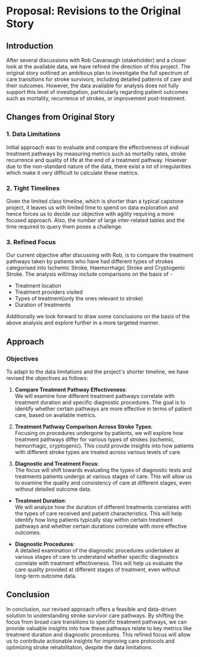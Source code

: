 # Proposal: Revisions to the Original Story

## Introduction

After several discussions with Rob Cavanaugh (stakeholder) and a closer look at the available data, we have refined the direction of this project. The original story outlined an ambitious plan to investigate the full spectrum of care transitions for stroke survivors, including detailed patterns of care and their outcomes. However, the data available for analysis does not fully support this level of investigation, particularly regarding patient outcomes such as mortality, recurrence of strokes, or improvement post-treatment.

## Changes from Original Story

### 1. Data Limitations
Initial approach was to evaluate and compare the effectiveness of indivual treatment pathways by measuring metrics such as mortality rates, stroke recurrence and quality of life at the end of a treatment pathway. However due to the non-standard nature of the data, there exist a lot of irregularities which make it very difficult to calculate these metrics.

### 2. Tight Timelines
Given the limited class timeline, which is shorter than a typical capstone project, it leaves us with limited time to spend on data exploration and hence forces us to decide our objective with agility requiring a more focused approach. Also, the number of large inter-related tables and the time required to query them poses a challenge. <br>

### 3. Refined Focus
Our current objective after discussing with Rob, is to compare the treatment pathways taken by patients who have had different types of strokes categorised into Ischemic Stroke, Haemorrhagic Stroke and Cryptogenic Stroke. The analysis will/may include comparisons on the basis of -
- Treatment location
- Treatment providers visited
- Types of treatment(only the ones relevant to stroke)
- Duration of treatments

Additionally we look forward to draw some conclusions on the basis of the above analysis and explore further in a more targeted manner.

## Approach

### Objectives
To adapt to the data limitations and the project's shorter timeline, we have revised the objectives as follows:

1. **Compare Treatment Pathway Effectiveness**:  
   We will examine how different treatment pathways correlate with treatment duration and specific diagnostic procedures. The goal is to identify whether certain pathways are more effective in terms of patient care, based on available metrics.

2. **Treatment Pathway Comparison Across Stroke Types**:  
   Focusing on procedures undergone by patients, we will explore how treatment pathways differ for various types of strokes (ischemic, hemorrhagic, cryptogenic). This could provide insights into how patients with different stroke types are treated across various levels of care.

3. **Diagnostic and Treatment Focus**:  
   The focus will shift towards evaluating the types of diagnostic tests and treatments patients undergo at various stages of care. This will allow us to examine the quality and consistency of care at different stages, even without detailed outcome data.

- **Treatment Duration**:  
   We will analyze how the duration of different treatments correlates with the types of care received and patient characteristics. This will help identify how long patients typically stay within certain treatment pathways and whether certain durations correlate with more effective outcomes.

- **Diagnostic Procedures**:  
   A detailed examination of the diagnostic procedures undertaken at various stages of care to understand whether specific diagnostics correlate with treatment effectiveness. This will help us evaluate the care quality provided at different stages of treatment, even without long-term outcome data.

## Conclusion

In conclusion, our revised approach offers a feasible and data-driven solution to understanding stroke survivor care pathways. By shifting the focus from broad care transitions to specific treatment pathways, we can provide valuable insights into how these pathways relate to key metrics like treatment duration and diagnostic procedures. This refined focus will allow us to contribute actionable insights for improving care protocols and optimizing stroke rehabilitation, despite the data limitations.
